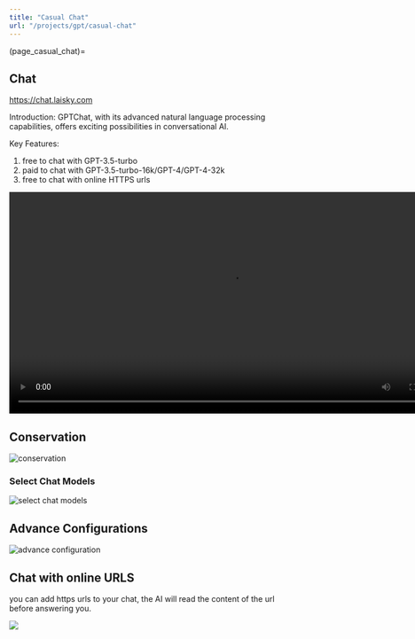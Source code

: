 ```yaml
---
title: "Casual Chat"
url: "/projects/gpt/casual-chat"
---
```


(page_casual_chat)=

## Chat

<https://chat.laisky.com>

Introduction: GPTChat, with its advanced natural language processing capabilities, offers exciting possibilities in conversational AI.

Key Features:

1. free to chat with GPT-3.5-turbo
2. paid to chat with GPT-3.5-turbo-16k/GPT-4/GPT-4-32k
3. free to chat with online HTTPS urls

<video src="https://s3.laisky.com/uploads/2023/07/wiki-chat-demo.mp4" controls width="800">
  <p>Your browser does not support the video tag</p>
  <p>open <a href="https://s3.laisky.com/uploads/2023/07/wiki-chat-demo.mp4">https://s3.laisky.com/uploads/2023/07/wiki-chat-demo.mp4</a></p>
</video>

## Conservation

![conservation](https://s3.laisky.com/uploads/2023/07/wiki-chat.png)

### Select Chat Models

![select chat models](https://s3.laisky.com/uploads/2023/07/wiki-chat-models.png)

## Advance Configurations

![advance configuration](https://s3.laisky.com/uploads/2023/07/wiki-chat-config.png)

## Chat with online URLS

you can add https urls to your chat, the AI will read the content of the url before answering you.

![](https://s3.laisky.com/uploads/2023/09/chat-with-url.png)
